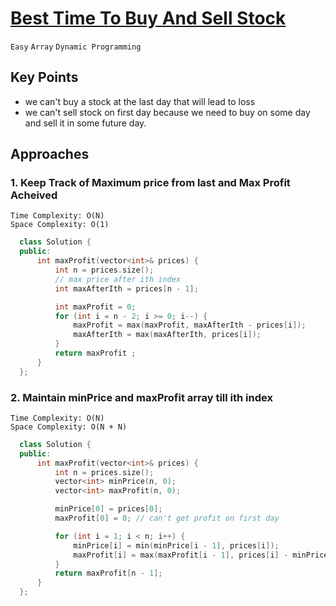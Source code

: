 # [Best Time To Buy And Sell Stock](https://leetcode.com/problems/best-time-to-buy-and-sell-stock/description/)

`Easy` `Array` `Dynamic Programming`

## Key Points

- we can't buy a stock at the last day that will lead to loss
- we can't sell stock on first day because we need to buy on some day and sell it in some future day.

## Approaches

### 1. Keep Track of Maximum price from last and Max Profit Acheived

    Time Complexity: O(N)
    Space Complexity: O(1)

```c++
  class Solution {
  public:
      int maxProfit(vector<int>& prices) {
          int n = prices.size();
          // max price after ith index
          int maxAfterIth = prices[n - 1];

          int maxProfit = 0;
          for (int i = n - 2; i >= 0; i--) {
              maxProfit = max(maxProfit, maxAfterIth - prices[i]);
              maxAfterIth = max(maxAfterIth, prices[i]);
          }
          return maxProfit ;
      }
  };
```

### 2. Maintain minPrice and maxProfit array till ith index

    Time Complexity: O(N)
    Space Complexity: O(N + N)

```c++
  class Solution {
  public:
      int maxProfit(vector<int>& prices) {
          int n = prices.size();
          vector<int> minPrice(n, 0);
          vector<int> maxProfit(n, 0);

          minPrice[0] = prices[0];
          maxProfit[0] = 0; // can't get profit on first day

          for (int i = 1; i < n; i++) {
              minPrice[i] = min(minPrice[i - 1], prices[i]);
              maxProfit[i] = max(maxProfit[i - 1], prices[i] - minPrice[i]);
          }
          return maxProfit[n - 1];
      }
  };
```
